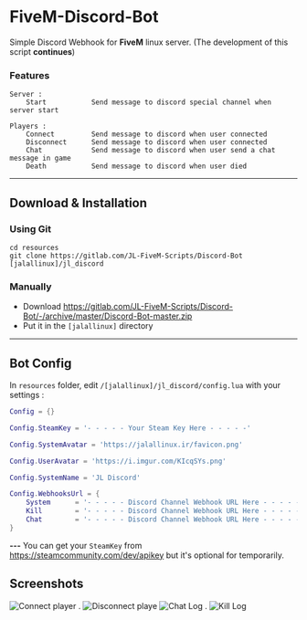 # FiveM-Discord-Bot
Simple Discord Webhook for **FiveM** linux server. (The development of this script **continues**)

### Features
```
Server :
	Start			Send message to discord special channel when server start

Players :
	Connect			Send message to discord when user connected
	Disconnect		Send message to discord when user connected
	Chat			Send message to discord when user send a chat message in game
	Death			Send message to discord when user died
```

---

## Download & Installation
### Using Git
```
cd resources
git clone https://gitlab.com/JL-FiveM-Scripts/Discord-Bot [jalallinux]/jl_discord
```

### Manually
- Download https://gitlab.com/JL-FiveM-Scripts/Discord-Bot/-/archive/master/Discord-Bot-master.zip
- Put it in the `[jalallinux]` directory

---

## Bot Config
In `resources` folder, edit `/[jalallinux]/jl_discord/config.lua` with your settings :

```lua
Config = {}

Config.SteamKey = '- - - - - Your Steam Key Here - - - - -'

Config.SystemAvatar = 'https://jalallinux.ir/favicon.png'

Config.UserAvatar = 'https://i.imgur.com/KIcqSYs.png'

Config.SystemName = 'JL Discord'

Config.WebhooksUrl = {
    System      = '- - - - - Discord Channel Webhook URL Here - - - - -',
    Kill        = '- - - - - Discord Channel Webhook URL Here - - - - -',
    Chat        = '- - - - - Discord Channel Webhook URL Here - - - - -',
}
```
**---** You can get your `SteamKey` from https://steamcommunity.com/dev/apikey but it's optional for temporarily.

## Screenshots

![Connect player](https://cdn.discordapp.com/attachments/684367422165090432/727148504585076746/connect-log.png "Connect player") . ![Disconnect playe](https://cdn.discordapp.com/attachments/684367422165090432/727148505596035092/disconnect-log.png "Disconnect player")
![Chat Log](https://cdn.discordapp.com/attachments/684367422165090432/727148503003955250/chat-log.png "Chat Log") . ![Kill Log](https://cdn.discordapp.com/attachments/684367422165090432/727148508108554330/kill-log.png "Kill Log")
